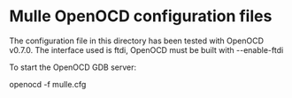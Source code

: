 Mulle OpenOCD configuration files
=================================

The configuration file in this directory has been tested with OpenOCD v0.7.0.
The interface used is ftdi, OpenOCD must be built with --enable-ftdi

To start the OpenOCD GDB server:

  openocd -f mulle.cfg
